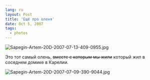 ```yaml
---
lang: ru
layout: Post
title: 'Ещё про оленя'
date: Oct 5, 2007
tags:
  - photos
---
```


![Sapegin-Artem-20D-2007-07-13-409-0955.jpg](photo://528)

Это тот самый олень, ~~вместе с которым мы жили~~ который жил в соседнем домике в Карелии.

<!--more-->

![Sapegin-Artem-20D-2007-07-09-390-9044.jpg](photo://445)
